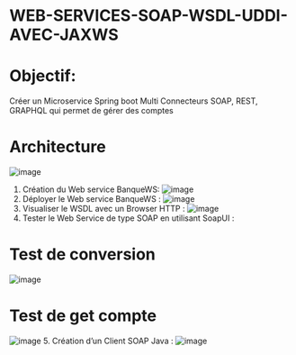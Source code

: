 # WEB-SERVICES-SOAP-WSDL-UDDI-AVEC-JAXWS
# Objectif:
Créer un Microservice Spring boot Multi Connecteurs SOAP, REST, GRAPHQL qui permet de gérer des comptes
# Architecture 
![image](https://user-images.githubusercontent.com/86124754/209475181-5f7ae64f-ac3a-4fab-a298-eea584943a24.png)
1. Création du Web service BanqueWS:
![image](https://user-images.githubusercontent.com/86124754/209475356-d9239c0b-88c6-451f-b700-eb534732de50.png)
2. Déployer le Web service BanqueWS :
![image](https://user-images.githubusercontent.com/86124754/209475401-71da4ef2-0f03-401a-896a-aee16d621f90.png)
3. Visualiser le WSDL avec un Browser HTTP :
![image](https://user-images.githubusercontent.com/86124754/209475531-c5460b74-a1c6-4e80-b315-7e27b36ac45a.png)
4. Tester le Web Service de type SOAP en utilisant SoapUI :
# Test de conversion
![image](https://user-images.githubusercontent.com/86124754/209475618-7a628c58-f5a5-4473-a8ec-96c99af9661c.png)
# Test de get compte
![image](https://user-images.githubusercontent.com/86124754/209475662-0172dbb9-75b3-4741-a1cf-1b0b7f968337.png)
5. Création d’un Client SOAP Java :
![image](https://user-images.githubusercontent.com/86124754/209475729-8b6bb143-78fc-4486-a002-6f9bf306d278.png)


